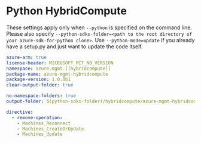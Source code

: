 # Python HybridCompute

These settings apply only when `--python` is specified on the command line.
Please also specify `--python-sdks-folder=<path to the root directory of your azure-sdk-for-python clone>`.
Use `--python-mode=update` if you already have a setup.py and just want to update the code itself.

``` yaml $(python)
azure-arm: true
license-header: MICROSOFT_MIT_NO_VERSION
namespace: azure.mgmt.[[hybridcompute]]
package-name: azure-mgmt-hybridcompute
package-version: 1.0.0b1
clear-output-folder: true
```

``` yaml $(python)
no-namespace-folders: true
output-folder: $(python-sdks-folder)/hybridcompute/azure-mgmt-hybridcompute/azure/mgmt/hybridcompute
```

``` yaml $(python)
directive:
  - remove-operation: 
    - Machines_Reconnect
    - Machines_CreateOrUpdate
    - Machines_Update
```

